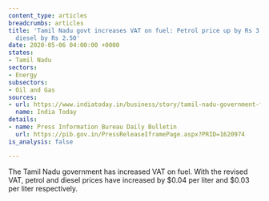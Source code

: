 ```yaml
---
content_type: articles
breadcrumbs: articles
title: 'Tamil Nadu govt increases VAT on fuel: Petrol price up by Rs 3.25 per litre,
  diesel by Rs 2.50'
date: 2020-05-06 04:00:00 +0000
states:
- Tamil Nadu
sectors:
- Energy
subsectors:
- Oil and Gas
sources:
- url: https://www.indiatoday.in/business/story/tamil-nadu-government-fuel-vat-increased-petrol-diesel-prices-1673988-2020-05-03
  name: India Today
details:
- name: Press Information Bureau Daily Bulletin
  url: https://pib.gov.in/PressReleaseIframePage.aspx?PRID=1620974
is_analysis: false

---
```

The Tamil Nadu government has increased VAT on fuel. With the revised VAT, petrol and diesel prices have increased by $0.04 per liter and $0.03 per liter respectively.